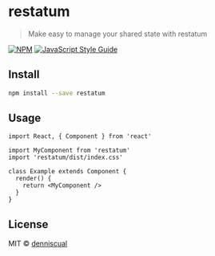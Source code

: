 # restatum

> Make easy to manage your shared state with restatum

[![NPM](https://img.shields.io/npm/v/restatum.svg)](https://www.npmjs.com/package/restatum) [![JavaScript Style Guide](https://img.shields.io/badge/code_style-standard-brightgreen.svg)](https://standardjs.com)

## Install

```bash
npm install --save restatum
```

## Usage

```tsx
import React, { Component } from 'react'

import MyComponent from 'restatum'
import 'restatum/dist/index.css'

class Example extends Component {
  render() {
    return <MyComponent />
  }
}
```

## License

MIT © [denniscual](https://github.com/denniscual)
